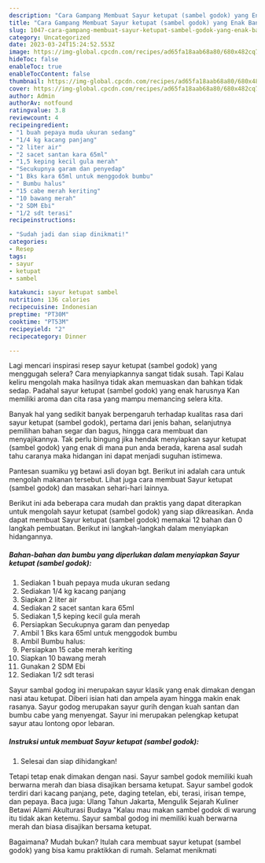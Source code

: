 ```yaml
---
description: "Cara Gampang Membuat Sayur ketupat (sambel godok) yang Enak Banget, Buat Buka Puasa}"
title: "Cara Gampang Membuat Sayur ketupat (sambel godok) yang Enak Banget, Buat Buka Puasa}"
slug: 1047-cara-gampang-membuat-sayur-ketupat-sambel-godok-yang-enak-banget-buat-buka-puasa
category: Uncategorized
date: 2023-03-24T15:24:52.553Z
image: https://img-global.cpcdn.com/recipes/ad65fa18aab68a80/680x482cq70/sayur-ketupat-sambel-godok-foto-resep-utama.jpg
hideToc: false
enableToc: true
enableTocContent: false
thumbnail: https://img-global.cpcdn.com/recipes/ad65fa18aab68a80/680x482cq70/sayur-ketupat-sambel-godok-foto-resep-utama.jpg
cover: https://img-global.cpcdn.com/recipes/ad65fa18aab68a80/680x482cq70/sayur-ketupat-sambel-godok-foto-resep-utama.jpg
author: Admin
authorAv: notfound
ratingvalue: 3.8
reviewcount: 4
recipeingredient:
- "1 buah pepaya muda ukuran sedang"
- "1/4 kg kacang panjang"
- "2 liter air"
- "2 sacet santan kara 65ml"
- "1,5 keping kecil gula merah"
- "Secukupnya garam dan penyedap"
- "1 Bks kara 65ml untuk menggodok bumbu"
- " Bumbu halus"
- "15 cabe merah keriting"
- "10 bawang merah"
- "2 SDM Ebi"
- "1/2 sdt terasi"
recipeinstructions:

- "Sudah jadi dan siap dinikmati!"
categories:
- Resep
tags:
- sayur
- ketupat
- sambel

katakunci: sayur ketupat sambel 
nutrition: 136 calories
recipecuisine: Indonesian
preptime: "PT30M"
cooktime: "PT53M"
recipeyield: "2"
recipecategory: Dinner

---
```



Lagi mencari inspirasi resep sayur ketupat (sambel godok) yang menggugah selera? Cara menyiapkannya sangat tidak susah. Tapi Kalau keliru mengolah maka hasilnya tidak akan memuaskan dan bahkan tidak sedap. Padahal sayur ketupat (sambel godok) yang enak harusnya Kan memiliki aroma dan cita rasa yang mampu memancing selera kita.


Banyak hal yang sedikit banyak berpengaruh terhadap kualitas rasa dari sayur ketupat (sambel godok), pertama dari jenis bahan, selanjutnya pemilihan bahan segar dan bagus, hingga cara membuat dan menyajikannya. Tak perlu bingung jika hendak menyiapkan sayur ketupat (sambel godok) yang enak di mana pun anda berada, karena asal sudah tahu caranya maka hidangan ini dapat menjadi suguhan istimewa.

Pantesan suamiku yg betawi asli doyan bgt. Berikut ini adalah cara untuk mengolah makanan tersebut. Lihat juga cara membuat Sayur ketupat (sambel godok) dan masakan sehari-hari lainnya.


Berikut ini ada beberapa cara mudah dan praktis yang dapat diterapkan untuk mengolah sayur ketupat (sambel godok) yang siap dikreasikan. Anda dapat membuat Sayur ketupat (sambel godok) memakai 12 bahan dan 0 langkah pembuatan. Berikut ini langkah-langkah dalam menyiapkan hidangannya.

<!--inarticleads1-->

##### Bahan-bahan dan bumbu yang diperlukan dalam menyiapkan Sayur ketupat (sambel godok):

1. Sediakan 1 buah pepaya muda ukuran sedang
1. Sediakan 1/4 kg kacang panjang
1. Siapkan 2 liter air
1. Sediakan 2 sacet santan kara 65ml
1. Sediakan 1,5 keping kecil gula merah
1. Persiapkan Secukupnya garam dan penyedap
1. Ambil 1 Bks kara 65ml untuk menggodok bumbu
1. Ambil  Bumbu halus:
1. Persiapkan 15 cabe merah keriting
1. Siapkan 10 bawang merah
1. Gunakan 2 SDM Ebi
1. Sediakan 1/2 sdt terasi


Sayur sambal godog ini merupakan sayur klasik yang enak dimakan dengan nasi atau ketupat. Diberi isian hati dan ampela ayam hingga makin enak rasanya. Sayur godog merupakan sayur gurih dengan kuah santan dan bumbu cabe yang menyengat. Sayur ini merupakan pelengkap ketupat sayur atau lontong opor lebaran. 

<!--inarticleads2-->

##### Instruksi untuk membuat Sayur ketupat (sambel godok):


1. Selesai dan siap dihidangkan!

Tetapi tetap enak dimakan dengan nasi. Sayur sambel godok memiliki kuah berwarna merah dan biasa disajikan bersama ketupat. Sayur sambel godok terdiri dari kacang panjang, pete, daging tetelan, ebi, terasi, irisan tempe, dan pepaya. Baca juga: Ulang Tahun Jakarta, Mengulik Sejarah Kuliner Betawi Alami Akulturasi Budaya &#34;Kalau mau makan sambel godok di warung itu tidak akan ketemu. Sayur sambal godog ini memiliki kuah berwarna merah dan biasa disajikan bersama ketupat. 

Bagaimana? Mudah bukan? Itulah cara membuat sayur ketupat (sambel godok) yang bisa kamu praktikkan di rumah. Selamat menikmati
